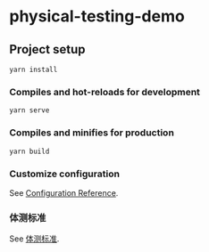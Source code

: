 # physical-testing-demo

## Project setup
```
yarn install
```

### Compiles and hot-reloads for development
```
yarn serve
```

### Compiles and minifies for production
```
yarn build
```

### Customize configuration
See [Configuration Reference](https://cli.vuejs.org/config/).

### 体测标准
See [体测标准](https://www.suibe.edu.cn/tiyu/2017/0426/c12223a94029/page.htm).
